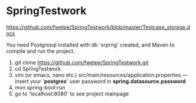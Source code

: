 # SpringTestwork
https://github.com/fwelpe/SpringTestwork/blob/master/Testcase_storage.docx

You need Postgresql installed with db 'srprng' created, and Maven to compile and run the project.
1. git clone https://github.com/fwelpe/SpringTestwork.git
2. cd SpringTestwork
3. vim (or emacs, nano etc.) src/main/resources/application.properties — insert your '<b>postgres</b>' user password in <b>spring.datasource.password</b>
4. mvn spring-boot:run
5. go to 'localhost:8080' to see project mainpage
